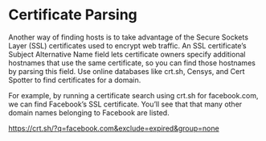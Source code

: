 # Certificate Parsing

Another way of finding hosts is to take advantage of the Secure Sockets Layer (SSL) certificates used to encrypt web traffic. An SSL certificate’s Subject Alternative Name field lets certificate owners specify additional hostnames that use the same certificate, so you can find those hostnames by parsing this field. Use online databases like crt.sh, Censys, and Cert Spotter to find certificates for a domain.

For example, by running a certificate search using crt.sh for facebook.com, we can find Facebook’s SSL certificate. You’ll see that that many other domain names belonging to Facebook are listed.

<https://crt.sh/?q=facebook.com&exclude=expired&group=none>
